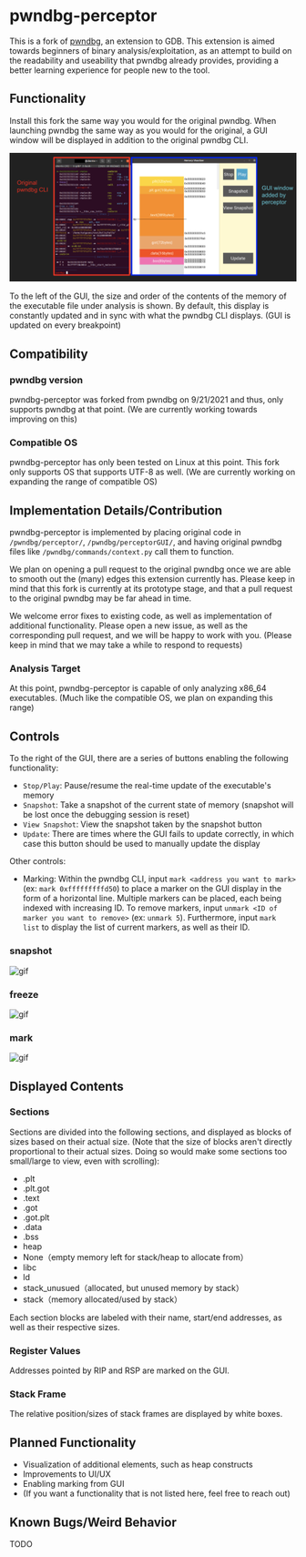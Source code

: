 # pwndbg-perceptor

This is a fork of [pwndbg](https://github.com/pwndbg/pwndbg), an extension to GDB. This extension is aimed towards beginners of binary analysis/exploitation, as an attempt to build on the readability and useability that pwndbg already provides, providing a better learning experience for people new to the tool.

## Functionality

Install this fork the same way you would for the original pwndbg. When launching pwndbg the same way as you would for the original, a GUI window will be displayed in addition to the original pwndbg CLI.

![pwndbg with perceptor enabled](perceptor_src/readme_1_en.png "pwndbg-perceptor")

To the left of the GUI, the size and order of the contents of the memory of the executable file under analysis is shown. By default, this display is constantly updated and in sync with what the pwndbg CLI displays. (GUI is updated on every breakpoint)

## Compatibility

### pwndbg version

pwndbg-perceptor was forked from pwndbg on 9/21/2021 and thus, only supports pwndbg at that point. (We are currently working towards improving on this)

### Compatible OS

pwndbg-perceptor has only been tested on Linux at this point. This fork only supports OS that supports UTF-8 as well. (We are currently working on expanding the range of compatible OS)

## Implementation Details/Contribution

pwndbg-perceptor is implemented by placing original code in `/pwndbg/perceptor/`, `/pwndbg/perceptorGUI/`, and having original pwndbg files like `/pwndbg/commands/context.py` call them to function.

We plan on opening a pull request to the original pwndbg once we are able to smooth out the (many) edges this extension currently has. Please keep in mind that this fork is currently at its prototype stage, and that a pull request to the original pwndbg may be far ahead in time.

We welcome error fixes to existing code, as well as implementation of additional functionality. Please open a new issue, as well as the corresponding pull request, and we will be happy to work with you. (Please keep in mind that we may take a while to respond to requests)

### Analysis Target

At this point, pwndbg-perceptor is capable of only analyzing x86_64 executables. (Much like the compatible OS, we plan on expanding this range)

## Controls

To the right of the GUI, there are a series of buttons enabling the following functionality:

- `Stop/Play`: Pause/resume the real-time update of the executable's memory
- `Snapshot`: Take a snapshot of the current state of memory (snapshot will be lost once the debugging session is reset)
- `View Snapshot`: View the snapshot taken by the snapshot button
- `Update`: There are times where the GUI fails to update correctly, in which case this button should be used to manually update the display

Other controls:

- Marking: Within the pwndbg CLI, input `mark <address you want to mark>` (ex: `mark 0xfffffffffd50`) to place a marker on the GUI display in the form of a horizontal line. Multiple markers can be placed, each being indexed with increasing ID. To remove markers, input `unmark <ID of marker you want to remove>` (ex: `unmark 5`). Furthermore, input `mark list` to display the list of current markers, as well as their ID.

### snapshot
![gif](perceptor_src/perceptor_snapshot.gif)

### freeze
![gif](perceptor_src/perceptor_freeze.gif)

### mark
![gif](perceptor_src/perceptor_mark.gif)

## Displayed Contents

### Sections

Sections are divided into the following sections, and displayed as blocks of sizes based on their actual size. (Note that the size of blocks aren't directly proportional to their actual sizes. Doing so would make some sections too small/large to view, even with scrolling):
- .plt
- .plt.got
- .text
- .got
- .got.plt
- .data
- .bss
- heap
- None（empty memory left for stack/heap to allocate from）
- libc
- ld
- stack_unusued（allocated, but unused memory by stack）
- stack（memory allocated/used by stack）

Each section blocks are labeled with their name, start/end addresses, as well as their respective sizes.

### Register Values

Addresses pointed by RIP and RSP are marked on the GUI.

### Stack Frame

The relative position/sizes of stack frames are displayed by white boxes.

## Planned Functionality

- Visualization of additional elements, such as heap constructs
- Improvements to UI/UX
- Enabling marking from GUI
- (If you want a functionality that is not listed here, feel free to reach out)

## Known Bugs/Weird Behavior

TODO